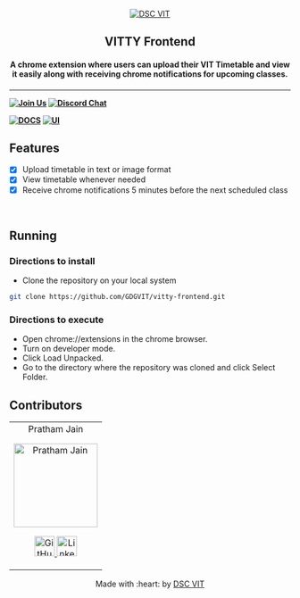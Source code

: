 <p align="center">
<a href="https://dscvit.com">
	<img src="https://user-images.githubusercontent.com/30529572/92081025-fabe6f00-edb1-11ea-9169-4a8a61a5dd45.png" alt="DSC VIT"/>
</a>
	<h2 align="center"> VITTY Frontend </h2>
	<h4 align="center"> A chrome extension where users can upload their VIT Timetable and view it easily along with receiving chrome notifications for upcoming classes. <h4>
</p>

---
[![Join Us](https://img.shields.io/badge/Join%20Us-Developer%20Student%20Clubs-red)](https://dsc.community.dev/vellore-institute-of-technology/)
[![Discord Chat](https://img.shields.io/discord/760928671698649098.svg)](https://discord.gg/498KVdSKWR)

[![DOCS](https://img.shields.io/badge/Documentation-see%20docs-green?style=flat-square&logo=appveyor)](INSERT_LINK_FOR_DOCS_HERE) 
  [![UI ](https://img.shields.io/badge/User%20Interface-Link%20to%20UI-orange?style=flat-square&logo=appveyor)](INSERT_UI_LINK_HERE)


## Features
- [X]  Upload timetable in text or image format
- [X]  View timetable whenever needed
- [X]  Receive chrome notifications 5 minutes before the next scheduled class

<br>

## Running


### Directions to install
	
- Clone the repository on your local system
```bash
git clone https://github.com/GDGVIT/vitty-frontend.git
```

### Directions to execute

- Open chrome://extensions in the chrome browser.
- Turn on developer mode.
- Click Load Unpacked.
- Go to the directory where the repository was cloned and click Select Folder.


## Contributors

<table>
	<tr align="center">
		<td>
		Pratham Jain
		<p align="center">
			<img src = "https://i.ibb.co/wYrMKM5/Pratham-Jain.jpg" width="150" height="150" alt="Pratham Jain">
		</p>
			<p align="center">
				<a href = "https://github.com/pratham31012002">
					<img src = "http://www.iconninja.com/files/241/825/211/round-collaboration-social-github-code-circle-network-icon.svg" width="36" height = "36" alt="GitHub"/>
				</a>
				<a href = "https://www.linkedin.com/in/prathamjain31/">
					<img src = "http://www.iconninja.com/files/863/607/751/network-linkedin-social-connection-circular-circle-media-icon.svg" width="36" height="36" alt="LinkedIn"/>
				</a>
			</p>
		</td>
	</tr>
</table>

<p align="center">
	Made with :heart: by <a href="https://dscvit.com">DSC VIT</a>
</p>
